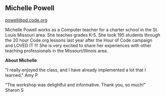 ## Michelle Powell
[powell@pd.code.org](mailto:pwell@pd.code.org)

Michelle Powell works as a Computer teacher for a charter school in the St. Louis Missouri area. She teaches grades K-5. She took 195 students through the 20 hour Code.org lessons last year after the Hour of Code campaign and LOVED IT !!! She is very excited to share her experiences with other teaching professionals in the Missouri/Illinois area. 

**About Michelle**

"I really enjoyed the class, and I have already implemented a lot that I learned." Amy P 

"The workshop was delightful and informative. Thank you, so much!" Sharon S